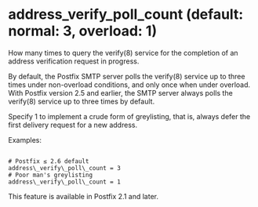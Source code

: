 # address_verify_poll_count (default: normal: 3, overload: 1)

How many times to query the verify(8) service for the completion
of an address verification request in progress.



 By default, the Postfix SMTP server polls the verify(8) service
up to three times under non-overload conditions, and only once when
under overload. With Postfix version 2.5 and earlier, the SMTP
server always polls the verify(8) service up to three times by
default. 



Specify 1 to implement a crude form of greylisting, that is, always
defer the first delivery request for a new address.




Examples:




```

# Postfix ≤ 2.6 default
address\_verify\_poll\_count = 3
# Poor man's greylisting
address\_verify\_poll\_count = 1

```


This feature is available in Postfix 2.1 and later.



